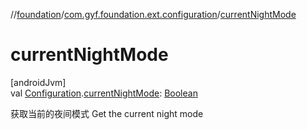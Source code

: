 //[foundation](../../index.md)/[com.gyf.foundation.ext.configuration](index.md)/[currentNightMode](current-night-mode.md)

# currentNightMode

[androidJvm]\
val [Configuration](https://developer.android.com/reference/kotlin/android/content/res/Configuration.html).[currentNightMode](current-night-mode.md): [Boolean](https://kotlinlang.org/api/core/kotlin-stdlib/kotlin/-boolean/index.html)

获取当前的夜间模式 Get the current night mode